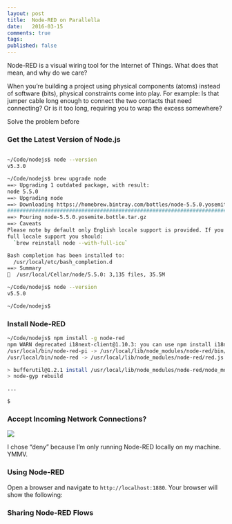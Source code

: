 ```yaml
---
layout: post
title:  Node-RED on Parallella
date:   2016-03-15
comments: true
tags: 
published: false
---
```

 
Node-RED is a visual wiring tool for the Internet of Things. What does that mean, and why do we care?

When you’re building a project using physical components (atoms) instead of software (bits), physical constraints come into play. For example: Is that jumper cable long enough to connect the two contacts that need connecting? Or is it too long, requiring you to wrap the excess somewhere?

Solve the problem before

### Get the Latest Version of Node.js

~~~ bash

~/Code/nodejs$ node --version
v5.3.0

~/Code/nodejs$ brew upgrade node
==> Upgrading 1 outdated package, with result:
node 5.5.0
==> Upgrading node
==> Downloading https://homebrew.bintray.com/bottles/node-5.5.0.yosemite.bottle.tar.gz
######################################################################## 100.0%
==> Pouring node-5.5.0.yosemite.bottle.tar.gz
==> Caveats
Please note by default only English locale support is provided. If you need
full locale support you should:
  `brew reinstall node --with-full-icu`

Bash completion has been installed to:
  /usr/local/etc/bash_completion.d
==> Summary
🍺  /usr/local/Cellar/node/5.5.0: 3,135 files, 35.5M

~/Code/nodejs$ node --version
v5.5.0

~/Code/nodejs$

~~~

### Install Node-RED

~~~ bash
~/Code/nodejs$ npm install -g node-red
npm WARN deprecated i18next-client@1.10.3: you can use npm install i18next from version 2.0.0
/usr/local/bin/node-red-pi -> /usr/local/lib/node_modules/node-red/bin/node-red-pi
/usr/local/bin/node-red -> /usr/local/lib/node_modules/node-red/red.js

> bufferutil@1.2.1 install /usr/local/lib/node_modules/node-red/node_modules/bufferutil
> node-gyp rebuild

...

$
 ~~~

### Accept Incoming Network Connections?

<img src=“/images/node_red_connections.jpg” >

I chose “deny” because I’m only running Node-RED locally on my machine. YMMV.

### Using Node-RED

Open a browser and navigate to `http://localhost:1880`. Your browser will show the following:

### Sharing Node-RED Flows


